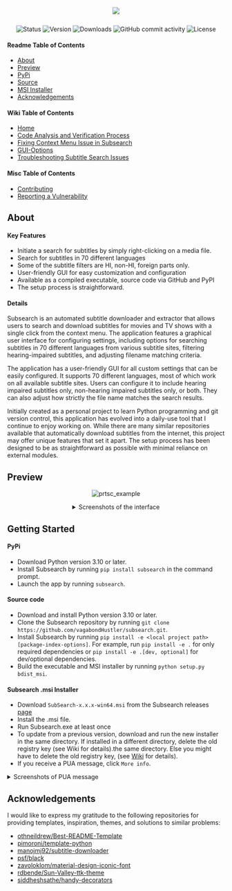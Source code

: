 <h1 align="center"><img src="https://raw.githubusercontent.com/vagabondHustler/SubSearch/main/assets/subsearch_v2.png"/></h1>

<div align="center">
  
![Status](https://img.shields.io/badge/status-active-success?&style=flat-square&label=release&labelColor=1e1e2e&color=a6e3a1)
![Version](https://img.shields.io/github/v/tag/vagabondhustler/subsearch?style=flat-square&label=release&labelColor=1e1e2e&color=eba0ac)
![Downloads](https://img.shields.io/github/downloads/vagabondhustler/subsearch/total?style=flat-square&labelColor=1e1e2e&color=f5c2e7)
![GitHub commit activity](https://img.shields.io/github/commit-activity/m/vagabondhustler/subsearch?&style=flat-square&label=release&labelColor=1e1e2e&color=fab387)
![License](https://img.shields.io/github/license/vagabondhustler/SUbSearch?&style=flat-square&label=release&labelColor=1e1e2e&color=b4befe)

</div>

#### Readme Table of Contents

- [About](#about)
- [Preview](#preview)
- [PyPi](#pypi)
- [Source](#src)
- [MSI Installer](#msi)
- [Acknowledgements](#thanks)

#### Wiki Table of Contents

- [Home](https://github.com/vagabondHustler/subsearch/wiki)
- [Code Analysis and Verification Process](https://github.com/vagabondHustler/subsearch/wiki/Code-Analysis-and-Verification-Process)
- [Fixing Context Menu Issue in Subsearch](https://github.com/vagabondHustler/subsearch/wiki/Fixing-Context-Menu-Issue-in-Subsearch)
- [GUI-Options](https://github.com/vagabondHustler/subsearch/wiki/GUI-Options)
- [Troubleshooting Subtitle Search Issues](https://github.com/vagabondHustler/subsearch/wiki/Troubleshooting-Subtitle-Search-Issues)

#### Misc Table of Contents

- [Contributing](https://github.com/vagabondHustler/SubSearch/blob/main/.github/CONTRIBUTING.md)
- [Reporting a Vulnerability](https://github.com/vagabondHustler/SubSearch/blob/main/.github/SECURITY.md)

## About <a name = "about"></a>

#### Key Features
  
- Initiate a search for subtitles by simply right-clicking on a media file.
- Search for subtitles in 70 different languages
- Some of the subtitle filters are HI, non-HI, foreign parts only.
- User-friendly GUI for easy customization and configuration
- Available as a compiled executable, source code via GitHub and PyPI
- The setup process is straightforward.

#### Details

Subsearch is an automated subtitle downloader and extractor that allows users to search and download subtitles for movies and TV shows with a single click from the context menu. The application features a graphical user interface for configuring settings, including options for searching subtitles in 70 different languages from various subtitle sites, filtering hearing-impaired subtitles, and adjusting filename matching criteria.

The application has a user-friendly GUI for all custom settings that can be easily configured. It supports 70 different languages, most of which work on all available subtitle sites. Users can configure it to include hearing impaired subtitles only, non-hearing impaired subtitles only, or both. They can also adjust how strictly the file name matches the search results.

Initially created as a personal project to learn Python programming and git version control, this application has evolved into a daily-use tool that I continue to enjoy working on. While there are many similar repositories available that automatically download subtitles from the internet, this project may offer unique features that set it apart. The setup process has been designed to be as straightforward as possible with minimal reliance on external modules.

## Preview <a name = "preview"></a>

<div align="center">

![prtsc_example](https://raw.githubusercontent.com/vagabondHustler/SubSearch/main/assets/example.gif)

<details>
<summary>Screenshots of the interface</summary>

![prtsc_language](https://github.com/vagabondHustler/subsearch/blob/main/assets/language_options.png?raw=true)

![prtsc_search](https://github.com/vagabondHustler/subsearch/blob/main/assets/search_filters.png?raw=true)

![prtsc_settings](https://github.com/vagabondHustler/subsearch/blob/main/assets/subsearch_options.png?raw=true)

![prtsc_download](https://github.com/vagabondHustler/subsearch/blob/main/assets/download_manager.png?raw=true)

</details>

</div>

## Getting Started <a name = "getting_started_src"></a>

#### PyPi<a name = "pypi"></a>

- Download Python version 3.10 or later.
- Install Subsearch by running `pip install subsearch` in the command prompt.
- Launch the app by running `subsearch`.


#### Source code <a name = "src"></a>

- Download and install Python version 3.10 or later.
- Clone the Subsearch repository by running `git clone https://github.com/vagabondHustler/subsearch.git`.
- Install Subsearch by running `pip install -e <local project path>[package-index-options]`. For example, run `pip install -e .` for only required dependencies or `pip install -e .[dev, optional]` for dev/optional dependencies.
- Build the executable and MSI installer by running `python setup.py bdist_msi`.

#### Subsearch .msi Installer <a name = "msi"></a>

- Download `SubSearch-x.x.x-win64.msi` from the Subsearch releases [page](https://github.com/vagabondHustler/SubSearch/releases)
- Install the .msi file.
- Run Subsearch.exe at least once
- To update from a previous version, download and run the new installer in the same directory. If installed in a different directory, delete the old registry key (see Wiki for details).the same directory. Else you might have to delete the old registry key, (see [Wiki](https://github.com/vagabondHustler/subsearch/wiki/Fixing-Context-Menu-Issue-in-Subsearch) for details).
- If you receive a PUA message, click `More info`.

<details>
<summary>Screenshots of PUA message<a name = "code"></a></summary>

![prtsc_moreinfo](https://raw.githubusercontent.com/vagabondHustler/SubSearch/main/assets/moreinfo.png)

![prtsc_runanyway](https://raw.githubusercontent.com/vagabondHustler/SubSearch/main/assets/runanyway.png)

---

</details>

## Acknowledgements<a name = "thanks"></a>

I would like to express my gratitude to the following repositories for providing templates, inspiration, themes, and solutions to similar problems:

- [othneildrew/Best-README-Template](https://github.com/othneildrew/Best-README-Template)
- [pimoroni/template-python](https://github.com/pimoroni/template-python/blob/master/.github/CONTRIBUTING.md)
- [manojmj92/subtitle-downloader](https://github.com/manojmj92/subtitle-downloader)
- [psf/black](https://github.com/psf/black)
- [zavoloklom/material-design-iconic-font](https://github.com/zavoloklom/material-design-iconic-font)
- [rdbende/Sun-Valley-ttk-theme](https://github.com/rdbende/Sun-Valley-ttk-theme)
- [siddheshsathe/handy-decorators](https://github.com/siddheshsathe/handy-decorators)
